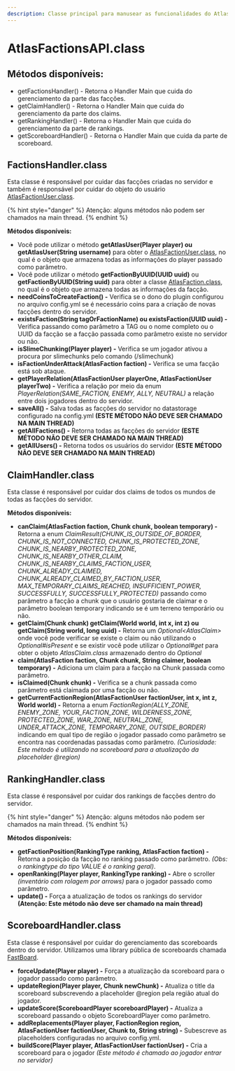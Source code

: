 ```yaml
---
description: Classe principal para manusear as funcionalidades do AtlasFactionsV2.
---
```


# AtlasFactionsAPI.class

## Métodos disponíveis:

* getFactionsHandler() - Retorna o Handler Main que cuida do gerenciamento da parte das facções.
* getClaimHandler() - Retorna o Handler Main que cuida do gerenciamento da parte dos claims.
* getRankingHandler() - Retorna o Handler Main que cuida do gerenciamento da parte de rankings.
* getScoreboardHandler() - Retorna o Handler Main que cuida da parte de scoreboard.

## FactionsHandler.class

Esta classe é responsável por cuidar das facções criadas no servidor e também é responsável por cuidar do objeto do usuário [AtlasFactionUser.class](https://docs.atlasplugins.com/atlasfactionsv2/objetos/atlasfactionuser.class).

{% hint style="danger" %}
Atenção: alguns métodos não podem ser chamados na main thread.
{% endhint %}

**Métodos disponíveis:**

* Você pode utilizar o método **getAtlasUser(Player player) ou getAtlasUser(String username)** para obter o [AtlasFactionUser.class](https://docs.atlasplugins.com/atlasfactionsv2/objetos/atlasfactionuser.class), no qual é o objeto que armazena todas as informações do player passado como parâmetro.
* Você pode utilizar o método **getFactionByUUID(UUID uuid)** ou **getFactionByUUID(String uuid)** para obter a classe [AtlasFaction.class](https://docs.atlasplugins.com/atlasfactionsv2/objetos/atlasfaction.class), no qual é o objeto que armazena todas as informações da facção.
* **needCoinsToCreateFaction() -** Verifica se o dono do plugin configurou no arquivo config.yml se é necessário coins para a criação de novas facções dentro do servidor.
* **existsFaction(String tagOrFactionName) ou existsFaction(UUID uuid) -** Verifica passando como parâmetro a TAG ou o nome completo ou o UUID da facção se a facção passada como parâmetro existe no servidor ou não.
* **isSlimeChunking(Player player) -** Verifica se um jogador ativou a procura por slimechunks pelo comando (/slimechunk)
* **isFactionUnderAttack(AtlasFaction faction) -** Verifica se uma facção está sob ataque.
* **getPlayerRelation(AtlasFactionUser playerOne, AtlasFactionUser playerTwo) -** Verifica a relação por meio da enum _PlayerRelation(SAME\_FACTION, ENEMY, ALLY, NEUTRAL)_ a relação entre dois jogadores dentro do servidor.
* **saveAll() -** Salva todas as facções do servidor no datastorage configurado na config.yml **(ESTE MÉTODO NÃO DEVE SER CHAMADO NA MAIN THREAD)**
* **getAllFactions() -** Retorna todas as facções do servidor **(ESTE MÉTODO NÃO DEVE SER CHAMADO NA MAIN THREAD)**
* **getAllUsers() -** Retorna todos os usuários do servidor **(ESTE MÉTODO NÃO DEVE SER CHAMADO NA MAIN THREAD)**

## ClaimHandler.class

Esta classe é responsável por cuidar dos claims de todos os mundos de todas as facções do servidor.

**Métodos disponíveis:**

* **canClaim(AtlasFaction faction, Chunk chunk, boolean temporary) -** Retorna a enum _ClaimResult(CHUNK\_IS\_OUTSIDE\_OF\_BORDER, CHUNK\_IS\_NOT\_CONNECTED, CHUNK\_IS\_PROTECTED\_ZONE, CHUNK\_IS\_NEARBY\_PROTECTED\_ZONE, CHUNK\_IS\_NEARBY\_OTHER\_CLAIM, CHUNK\_IS\_NEARBY\_CLAIMS\_FACTION\_USER, CHUNK\_ALREADY\_CLAIMED, CHUNK\_ALREADY\_CLAIMED\_BY\_FACTION\_USER, MAX\_TEMPORARY\_CLAIMS\_REACHED, INSUFFICIENT\_POWER, SUCCESSFULLY, SUCCESSFULLY\_PROTECTED)_ passando como parâmetro a facção a chunk que o usuário gostaria de claimar e o parâmetro boolean temporary indicando se é um terreno temporário ou não.
* **getClaim(Chunk chunk) getClaim(World world, int x, int z) ou getClaim(String world, long uuid) -** Retorna um _Optional\<AtlasClaim>_ onde você pode verificar se existe o claim ou não utilizando o _Optional#isPresent_ e se existir você pode utilizar o _Optional#get_ para obter o objeto _AtlasClaim.class_ armazenado dentro do _Optional_
* **claim(AtlasFaction faction, Chunk chunk, String claimer, boolean temporary) -** Adiciona um claim para a facção na Chunk passada como parâmetro.
* **isClaimed(Chunk chunk) -** Verifica se a chunk passada como parâmetro está claimada por uma facção ou não.
* **getCurrentFactionRegion(AtlasFactionUser factionUser, int x, int z, World world) -** Retorna a enum _FactionRegion(ALLY\_ZONE, ENEMY\_ZONE, YOUR\_FACTION\_ZONE, WILDERNESS\_ZONE, PROTECTED\_ZONE, WAR\_ZONE, NEUTRAL\_ZONE, UNDER\_ATTACK\_ZONE, TEMPORARY\_ZONE, OUTSIDE\_BORDER)_ indicando em qual tipo de região o jogador passado como parâmetro se encontra nas coordenadas passadas como parâmetro. _(Curiosidade: Este método é utilizando na scoreboard para a atualização da placeholder @region)_

## RankingHandler.class

Esta classe é responsável por cuidar dos rankings de facções dentro do servidor.

{% hint style="danger" %}
Atenção: alguns métodos não podem ser chamados na main thread.
{% endhint %}

**Métodos disponíveis:**

* **getFactionPosition(RankingType ranking, AtlasFaction faction) -** Retorna a posição da facção no ranking passado como parâmetro. _(Obs: o rankingtype do tipo VALUE é o ranking geral)_.
* **openRanking(Player player, RankingType ranking) -** Abre o scroller _(inventário com rolagem por arrows)_ para o jogador passado como parâmetro.
* **update() -** Força a atualização de todos os rankings do servidor **(Atenção: Este método não deve ser chamado na main thread)**

## ScoreboardHandler.class

Esta classe é responsável por cuidar do gerenciamento das scoreboards dentro do servidor. Utilizamos uma library pública de scoreboards chamada [FastBoard](https://github.com/MrMicky-FR/FastBoard).

* **forceUpdate(Player player) -** Força a atualização da scoreboard para o jogador passado como parâmetro.
* **updateRegion(Player player, Chunk newChunk) -** Atualiza o title da scoreboard subscrevendo a placeholder @region pela região atual do jogador.
* **updateScore(ScoreboardPlayer scoreboardPlayer) -** Atualiza a scoreboard passando o objeto ScoreboardPlayer como parâmetro.
* **addReplacements(Player player, FactionRegion region, AtlasFactionUser factionUser, Chunk to, String string) -** Subescreve as placeholders configuradas no arquivo config.yml.
* **buildScore(Player player, AtlasFactionUser factionUser) -** Cria a scoreboard para o jogador _(Este método é chamado ao jogador entrar no servidor)_

